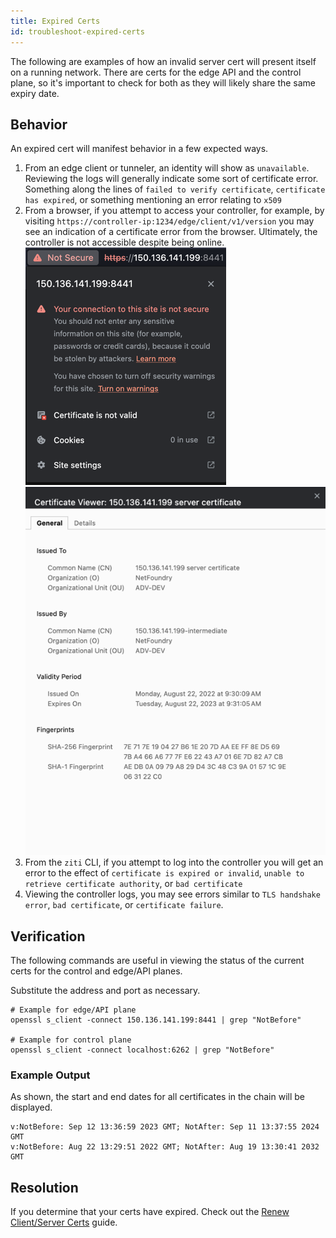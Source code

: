 ```yaml
---
title: Expired Certs
id: troubleshoot-expired-certs
---
```


The following are examples of how an invalid server cert will present itself on a running network. There are certs 
for the edge API and the control plane, so it's important to check for both as they will likely share the same expiry 
date.

## Behavior
An expired cert will manifest behavior in a few expected ways. 
1. From an edge client or tunneler, an identity will show as `unavailable`. Reviewing the logs will generally indicate 
some sort of certificate error. Something along the lines of `failed to verify certificate`, `certificate has expired`,
or something mentioning an error relating to `x509`
2. From a browser, if you attempt to access your controller, for example, by visiting 
`https://controller-ip:1234/edge/client/v1/version` you may see an indication of a certificate error from the browser. 
Ultimately, the controller is not accessible despite being online.
![img.png](invalid-certificate.png)
![img.png](browser-cert-viewer-invalid.png)
3. From the `ziti` CLI, if you attempt to log into the controller you will get an error to the effect of 
`certificate is expired or invalid`, `unable to retrieve certificate authority`, or `bad certificate`
4. Viewing the controller logs, you may see errors similar to `TLS handshake error`, `bad certificate`, or 
`certificate failure`.

## Verification
The following commands are useful in viewing the status of the current certs for the control and edge/API planes.

Substitute the address and port as necessary.
```
# Example for edge/API plane
openssl s_client -connect 150.136.141.199:8441 | grep "NotBefore"

# Example for control plane
openssl s_client -connect localhost:6262 | grep "NotBefore"
```
### Example Output
As shown, the start and end dates for all certificates in the chain will be displayed.
```
v:NotBefore: Sep 12 13:36:59 2023 GMT; NotAfter: Sep 11 13:37:55 2024 GMT
v:NotBefore: Aug 22 13:29:51 2022 GMT; NotAfter: Aug 19 13:30:41 2032 GMT
```

## Resolution
If you determine that your certs have expired. Check out the [Renew Client/Server Certs](renew-cert.md) guide.